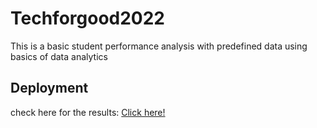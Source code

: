 # Techforgood2022
This is a basic student performance analysis with predefined data using basics of data analytics

## Deployment
check here for the results: <a href="https://share.streamlit.io/ashwinprksh00/student-performance-analysis-prototype/main/ProjectRedefined.py">Click here!</a>
